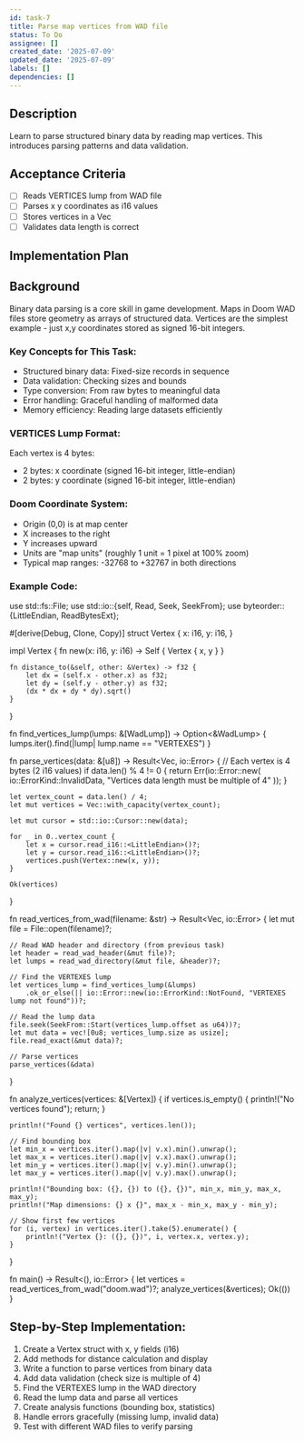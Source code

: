 ```yaml
---
id: task-7
title: Parse map vertices from WAD file
status: To Do
assignee: []
created_date: '2025-07-09'
updated_date: '2025-07-09'
labels: []
dependencies: []
---
```


## Description

Learn to parse structured binary data by reading map vertices. This introduces parsing patterns and data validation.

## Acceptance Criteria

- [ ] Reads VERTICES lump from WAD file
- [ ] Parses x y coordinates as i16 values
- [ ] Stores vertices in a Vec<Vertex>
- [ ] Validates data length is correct

## Implementation Plan

## Background

Binary data parsing is a core skill in game development. Maps in Doom WAD files store geometry as arrays of structured data. Vertices are the simplest example - just x,y coordinates stored as signed 16-bit integers.

### Key Concepts for This Task:
- Structured binary data: Fixed-size records in sequence
- Data validation: Checking sizes and bounds
- Type conversion: From raw bytes to meaningful data
- Error handling: Graceful handling of malformed data
- Memory efficiency: Reading large datasets efficiently

### VERTICES Lump Format:
Each vertex is 4 bytes:
- 2 bytes: x coordinate (signed 16-bit integer, little-endian)
- 2 bytes: y coordinate (signed 16-bit integer, little-endian)

### Doom Coordinate System:
- Origin (0,0) is at map center
- X increases to the right
- Y increases upward
- Units are "map units" (roughly 1 unit = 1 pixel at 100% zoom)
- Typical map ranges: -32768 to +32767 in both directions

### Example Code:
use std::fs::File;
use std::io::{self, Read, Seek, SeekFrom};
use byteorder::{LittleEndian, ReadBytesExt};

#[derive(Debug, Clone, Copy)]
struct Vertex {
    x: i16,
    y: i16,
}

impl Vertex {
    fn new(x: i16, y: i16) -> Self {
        Vertex { x, y }
    }
    
    fn distance_to(&self, other: &Vertex) -> f32 {
        let dx = (self.x - other.x) as f32;
        let dy = (self.y - other.y) as f32;
        (dx * dx + dy * dy).sqrt()
    }
}

fn find_vertices_lump(lumps: &[WadLump]) -> Option<&WadLump> {
    lumps.iter().find(|lump| lump.name == "VERTEXES")
}

fn parse_vertices(data: &[u8]) -> Result<Vec<Vertex>, io::Error> {
    // Each vertex is 4 bytes (2 i16 values)
    if data.len() % 4 != 0 {
        return Err(io::Error::new(
            io::ErrorKind::InvalidData,
            "Vertices data length must be multiple of 4"
        ));
    }
    
    let vertex_count = data.len() / 4;
    let mut vertices = Vec::with_capacity(vertex_count);
    
    let mut cursor = std::io::Cursor::new(data);
    
    for _ in 0..vertex_count {
        let x = cursor.read_i16::<LittleEndian>()?;
        let y = cursor.read_i16::<LittleEndian>()?;
        vertices.push(Vertex::new(x, y));
    }
    
    Ok(vertices)
}

fn read_vertices_from_wad(filename: &str) -> Result<Vec<Vertex>, io::Error> {
    let mut file = File::open(filename)?;
    
    // Read WAD header and directory (from previous task)
    let header = read_wad_header(&mut file)?;
    let lumps = read_wad_directory(&mut file, &header)?;
    
    // Find the VERTEXES lump
    let vertices_lump = find_vertices_lump(&lumps)
        .ok_or_else(|| io::Error::new(io::ErrorKind::NotFound, "VERTEXES lump not found"))?;
    
    // Read the lump data
    file.seek(SeekFrom::Start(vertices_lump.offset as u64))?;
    let mut data = vec![0u8; vertices_lump.size as usize];
    file.read_exact(&mut data)?;
    
    // Parse vertices
    parse_vertices(&data)
}

fn analyze_vertices(vertices: &[Vertex]) {
    if vertices.is_empty() {
        println!("No vertices found");
        return;
    }
    
    println!("Found {} vertices", vertices.len());
    
    // Find bounding box
    let min_x = vertices.iter().map(|v| v.x).min().unwrap();
    let max_x = vertices.iter().map(|v| v.x).max().unwrap();
    let min_y = vertices.iter().map(|v| v.y).min().unwrap();
    let max_y = vertices.iter().map(|v| v.y).max().unwrap();
    
    println!("Bounding box: ({}, {}) to ({}, {})", min_x, min_y, max_x, max_y);
    println!("Map dimensions: {} x {}", max_x - min_x, max_y - min_y);
    
    // Show first few vertices
    for (i, vertex) in vertices.iter().take(5).enumerate() {
        println!("Vertex {}: ({}, {})", i, vertex.x, vertex.y);
    }
}

fn main() -> Result<(), io::Error> {
    let vertices = read_vertices_from_wad("doom.wad")?;
    analyze_vertices(&vertices);
    Ok(())
}

## Step-by-Step Implementation:

1. Create a Vertex struct with x, y fields (i16)
2. Add methods for distance calculation and display
3. Write a function to parse vertices from binary data
4. Add data validation (check size is multiple of 4)
5. Find the VERTEXES lump in the WAD directory
6. Read the lump data and parse all vertices
7. Create analysis functions (bounding box, statistics)
8. Handle errors gracefully (missing lump, invalid data)
9. Test with different WAD files to verify parsing
